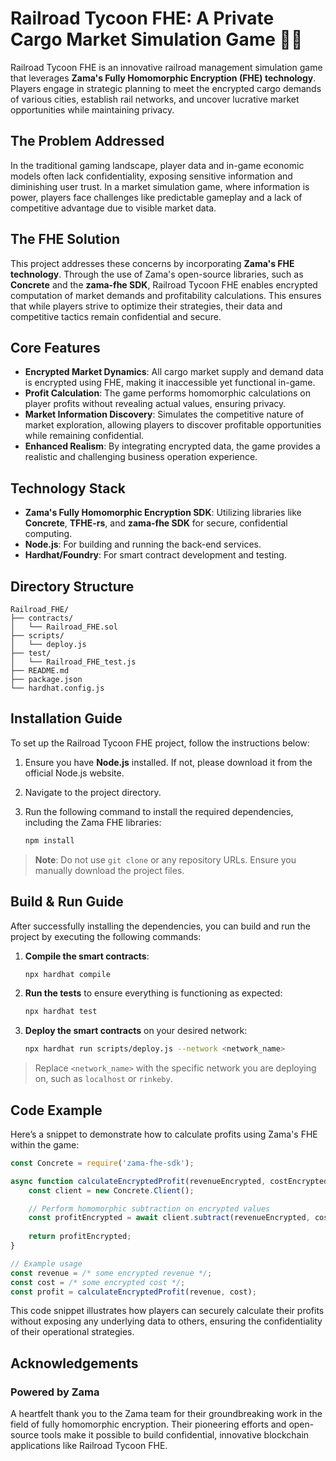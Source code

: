 # Railroad Tycoon FHE: A Private Cargo Market Simulation Game 🚂💼

Railroad Tycoon FHE is an innovative railroad management simulation game that leverages **Zama's Fully Homomorphic Encryption (FHE) technology**. Players engage in strategic planning to meet the encrypted cargo demands of various cities, establish rail networks, and uncover lucrative market opportunities while maintaining privacy.

## The Problem Addressed

In the traditional gaming landscape, player data and in-game economic models often lack confidentiality, exposing sensitive information and diminishing user trust. In a market simulation game, where information is power, players face challenges like predictable gameplay and a lack of competitive advantage due to visible market data. 

## The FHE Solution

This project addresses these concerns by incorporating **Zama's FHE technology**. Through the use of Zama's open-source libraries, such as **Concrete** and the **zama-fhe SDK**, Railroad Tycoon FHE enables encrypted computation of market demands and profitability calculations. This ensures that while players strive to optimize their strategies, their data and competitive tactics remain confidential and secure.

## Core Features

- **Encrypted Market Dynamics**: All cargo market supply and demand data is encrypted using FHE, making it inaccessible yet functional in-game.
- **Profit Calculation**: The game performs homomorphic calculations on player profits without revealing actual values, ensuring privacy.
- **Market Information Discovery**: Simulates the competitive nature of market exploration, allowing players to discover profitable opportunities while remaining confidential.
- **Enhanced Realism**: By integrating encrypted data, the game provides a realistic and challenging business operation experience.

## Technology Stack

- **Zama's Fully Homomorphic Encryption SDK**: Utilizing libraries like **Concrete**, **TFHE-rs**, and **zama-fhe SDK** for secure, confidential computing.
- **Node.js**: For building and running the back-end services.
- **Hardhat/Foundry**: For smart contract development and testing.

## Directory Structure

```plaintext
Railroad_FHE/
├── contracts/
│   └── Railroad_FHE.sol
├── scripts/
│   └── deploy.js
├── test/
│   └── Railroad_FHE_test.js
├── README.md
├── package.json
└── hardhat.config.js
```

## Installation Guide

To set up the Railroad Tycoon FHE project, follow the instructions below:

1. Ensure you have **Node.js** installed. If not, please download it from the official Node.js website.

2. Navigate to the project directory.

3. Run the following command to install the required dependencies, including the Zama FHE libraries:

   ```bash
   npm install
   ```

> **Note**: Do not use `git clone` or any repository URLs. Ensure you manually download the project files.

## Build & Run Guide

After successfully installing the dependencies, you can build and run the project by executing the following commands:

1. **Compile the smart contracts**:

   ```bash
   npx hardhat compile
   ```

2. **Run the tests** to ensure everything is functioning as expected:

   ```bash
   npx hardhat test
   ```

3. **Deploy the smart contracts** on your desired network:

   ```bash
   npx hardhat run scripts/deploy.js --network <network_name>
   ```

> Replace `<network_name>` with the specific network you are deploying on, such as `localhost` or `rinkeby`.

## Code Example

Here’s a snippet to demonstrate how to calculate profits using Zama's FHE within the game:

```javascript
const Concrete = require('zama-fhe-sdk');

async function calculateEncryptedProfit(revenueEncrypted, costEncrypted) {
    const client = new Concrete.Client();

    // Perform homomorphic subtraction on encrypted values
    const profitEncrypted = await client.subtract(revenueEncrypted, costEncrypted);
    
    return profitEncrypted;
}

// Example usage
const revenue = /* some encrypted revenue */;
const cost = /* some encrypted cost */;
const profit = calculateEncryptedProfit(revenue, cost);
```

This code snippet illustrates how players can securely calculate their profits without exposing any underlying data to others, ensuring the confidentiality of their operational strategies.

## Acknowledgements

### Powered by Zama

A heartfelt thank you to the Zama team for their groundbreaking work in the field of fully homomorphic encryption. Their pioneering efforts and open-source tools make it possible to build confidential, innovative blockchain applications like Railroad Tycoon FHE.
